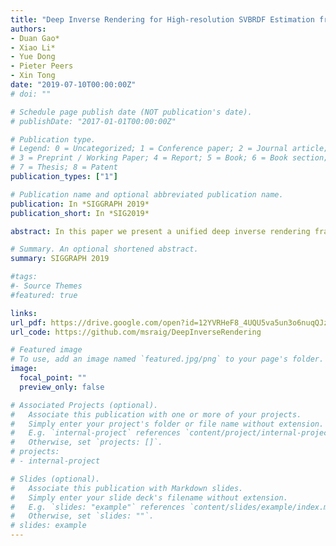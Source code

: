 ```yaml
---
title: "Deep Inverse Rendering for High-resolution SVBRDF Estimation from an Arbitrary Number of Images"
authors:
- Duan Gao*
- Xiao Li*
- Yue Dong
- Pieter Peers
- Xin Tong
date: "2019-07-10T00:00:00Z"
# doi: ""

# Schedule page publish date (NOT publication's date).
# publishDate: "2017-01-01T00:00:00Z"

# Publication type.
# Legend: 0 = Uncategorized; 1 = Conference paper; 2 = Journal article;
# 3 = Preprint / Working Paper; 4 = Report; 5 = Book; 6 = Book section;
# 7 = Thesis; 8 = Patent
publication_types: ["1"]

# Publication name and optional abbreviated publication name.
publication: In *SIGGRAPH 2019*
publication_short: In *SIG2019*

abstract: In this paper we present a unified deep inverse rendering framework for estimating the spatially-varying appearance properties of a planar exemplar from an arbitrary number of input photographs, ranging from just a single photograph to many photographs. The precision of the estimated appearance scales from plausible when the input photographs fails to capture all the reflectance information, to accurate for large input sets. A key distinguishing feature of our framework is that it directly optimizes for the appearance parameters in a latent embedded space of spatially-varying appearance, such that no handcrafted heuristics are needed to regularize the optimization. This latent embedding is learned through a fully convolutional auto-encoder that has been designed to regularize the optimization. Our framework not only supports an arbitrary number of input photographs, but also at high resolution. We demonstrate and evaluate our deep inverse rendering solution on a wide variety of publicly available datasets.

# Summary. An optional shortened abstract.
summary: SIGGRAPH 2019

#tags:
#- Source Themes
#featured: true

links:
url_pdf: https://drive.google.com/open?id=12YVRHeF8_4UQU5va5un3o6nuqQJzbi9
url_code: https://github.com/msraig/DeepInverseRendering

# Featured image
# To use, add an image named `featured.jpg/png` to your page's folder. 
image:
  focal_point: ""
  preview_only: false

# Associated Projects (optional).
#   Associate this publication with one or more of your projects.
#   Simply enter your project's folder or file name without extension.
#   E.g. `internal-project` references `content/project/internal-project/index.md`.
#   Otherwise, set `projects: []`.
# projects:
# - internal-project

# Slides (optional).
#   Associate this publication with Markdown slides.
#   Simply enter your slide deck's filename without extension.
#   E.g. `slides: "example"` references `content/slides/example/index.md`.
#   Otherwise, set `slides: ""`.
# slides: example
---
```

<!-- 
{{% alert note %}}
Click the *Cite* button above to demo the feature to enable visitors to import publication metadata into their reference management software.
{{% /alert %}}

{{% alert note %}}
Click the *Slides* button above to demo Academic's Markdown slides feature.
{{% /alert %}} -->

<!-- Supplementary notes can be added here, including [code and math](https://sourcethemes.com/academic/docs/writing-markdown-latex/). -->

